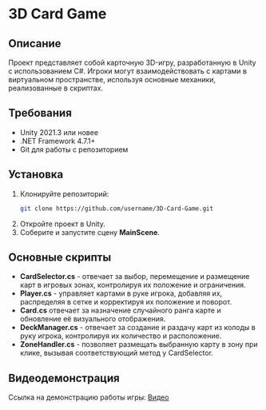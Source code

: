 # 3D Card Game

## Описание
Проект представляет собой карточную 3D-игру, разработанную в Unity с использованием C#.
Игроки могут взаимодействовать с картами в виртуальном пространстве, используя основные механики, реализованные в скриптах.

## Требования
- Unity 2021.3 или новее
- .NET Framework 4.7.1+
- Git для работы с репозиторием

## Установка
1. Клонируйте репозиторий:
   ```sh
   git clone https://github.com/username/3D-Card-Game.git
   ```
2. Откройте проект в Unity.
3. Соберите и запустите сцену **MainScene**.

## Основные скрипты
- **CardSelector.cs** - отвечает за выбор, перемещение и размещение карт в игровых зонах, контролируя их положение и ограничения.
- **Player.cs** - управляет картами в руке игрока, добавляя их, распределяя в сетке и корректируя их положение и поворот.
- **Card.cs** отвечает за назначение случайного ранга карте и обновление её визуального отображения.
- **DeckManager.cs** - отвечает за создание и раздачу карт из колоды в руку игрока, контролируя их количество и расположение.
- **ZoneHandler.cs** - позволяет размещать выбранную карту в зону при клике, вызывая соответствующий метод у CardSelector.

## Видеодемонстрация
Ссылка на демонстрацию работы игры: [Видео](https://drive.google.com/drive/folders/1b2fhO02u1cf6lPFzBMvorJcRvNaVhovj?usp=sharing)


